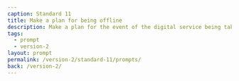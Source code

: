 ```yaml
---
caption: Standard 11
title: Make a plan for being offline
description: Make a plan for the event of the digital service being taken temporarily offline.
tags:
  - prompt
  - version-2
layout: prompt
permalink: /version-2/standard-11/prompts/
back: /version-2/
---
```

